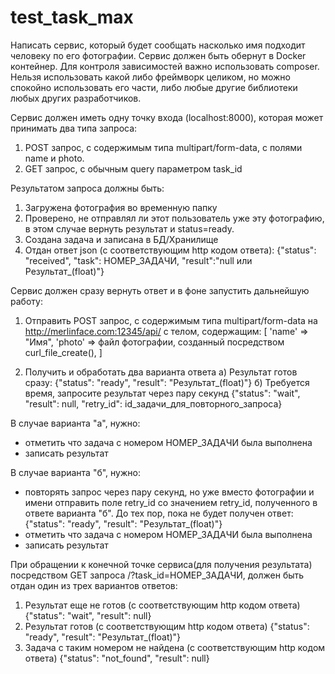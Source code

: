 # test_task_max

Написать сервис, который будет сообщать насколько имя подходит человеку по его фотографии.
Сервис должен быть обернут в Docker контейнер. Для контроля зависимостей важно использовать composer.
Нельзя использовать какой либо фреймворк целиком, но можно спокойно использовать его части, либо любые другие библиотеки любых других разработчиков.

Сервис должен иметь одну точку входа (localhost:8000), которая может принимать два типа запроса:
1) POST запрос, с содержимым типа multipart/form-data, с полями name и photo.
2) GET запрос, с обычным query параметром task_id

Результатом запроса должны быть:
1) Загружена фотография во временную папку
2) Проверено, не отправлял ли этот пользователь уже эту фотографию, в этом случае вернуть результат и status=ready.
2) Создана задача и записана в БД/Хранилище
3) Отдан ответ json (с соответствующим http кодом ответа):
{"status": "received", "task": НОМЕР_ЗАДАЧИ, "result":"null или Результат_(float)"}

Сервис должен сразу вернуть ответ и в фоне запустить дальнейшую работу:
1) Отправить POST запрос, с содержимым типа multipart/form-data на http://merlinface.com:12345/api/ с телом, содержащим:
[
  'name' => "Имя",
  'photo' => файл фотографии, созданный посредством curl_file_create(),
]

2) Получить и обработать два варианта ответа
  а)  Результат готов сразу:
    {"status": "ready", "result": "Результат_(float)"}
  б)  Требуется время, запросите результат через пару секунд
    {"status": "wait", "result": null, "retry_id": id_задачи_для_повторного_запроса}
    
В случае варианта "а", нужно:
- отметить что задача с номером НОМЕР_ЗАДАЧИ была выполнена
- записать результат

В случае варианта "б", нужно:
- повторять запрос через пару секунд, но уже вместо фотографии и имени отправить поле retry_id со значением retry_id, полученного в ответе варианта "б". 
  До тех пор, пока не будет получен ответ:
  {"status": "ready", "result": "Результат_(float)"}
- отметить что задача с номером НОМЕР_ЗАДАЧИ была выполнена
- записать результат

При обращении к конечной точке сервиса(для получения результата) посредством GET запроса /?task_id=НОМЕР_ЗАДАЧИ, должен быть отдан один из трех вариантов ответов:
1)  Результат еще не готов  (с соответствующим http кодом ответа)
  {"status": "wait", "result": null}
2)  Результат готов (с соответствующим http кодом ответа)
  {"status": "ready", "result": "Результат_(float)"}
3)  Задача с таким номером не найдена (с соответствующим http кодом ответа)
  {"status": "not_found", "result": null}
